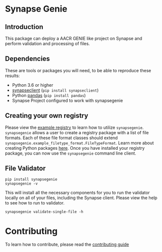 # Synapse Genie

## Introduction

This package can deploy a AACR GENIE like project on Synapse and perform validation and processing of files.

## Dependencies

These are tools or packages you will need, to be able to reproduce these results:
- Python 3.6 or higher
- [synapseclient](http://python-docs.synapse.org) (`pip install synapseclient`)
- Python [pandas](http://pandas.pydata.org) (`pip install pandas`)
- Synapse Project configured to work with synapsegenie

## Creating your own registry

Please view the [example registry](example_registry) to learn how to utilize `synapsegenie`.  `synapsegenie` allows a user to create a registry package with a list of file formats.  Each of these file format classes should extend `synapsegenie.example_filetype_format.FileTypeFormat`.  Learn more about creating Python packages [here](https://packaging.python.org/tutorials/packaging-projects/).  Once you have installed your registry package, you can now use the `synapsegenie` command line client.

## File Validator
```
pip install synapsegenie
synapsegenie -v
```

This will install all the necessary components for you to run the validator locally on all of your files, including the Synapse client.  Please view the help to see how to run to validator.

```
synapsegenie validate-single-file -h
```


# Contributing

To learn how to contribute, please read the [contributing guide](CONTRIBUTING.md)
